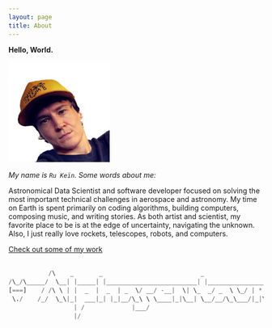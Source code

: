 ```yaml
---
layout: page
title: About
---
```


**Hello, World.**

<div><img src="/assets/images/ru-kein-photo.JPG" alt="ru kein" title="Ru Kein" width="200"/></div>

_My name is `Ru Keïn`. Some words about me:_


Astronomical Data Scientist and software developer focused on solving the most important technical challenges in aerospace and astronomy. My time on Earth is spent primarily on coding algorithms, building computers, composing music, and writing stories. As both artist and scientist, my favorite place to be is at the edge of uncertainty, navigating the unknown. Also, I just really love rockets, telescopes, robots, and computers.

[Check out some of my work](/projects.html)


```python
                       
           /\    _       _                           _                      *  
/\_/\_____/  \__| |_____| |_________________________| |___________________*___
[===]    / /\ \ | |  _  |  _  | _  \/ __/ -__|  \| \_  _/ _  \ \_/ | * _/| | |
 \./    /_/  \_\|_|  ___|_| |_|__/\_\ \ \____|_|\__| \__/__/\_\___/|_|\_\|_|_|
                  | /             |___/        
                  |/   
```